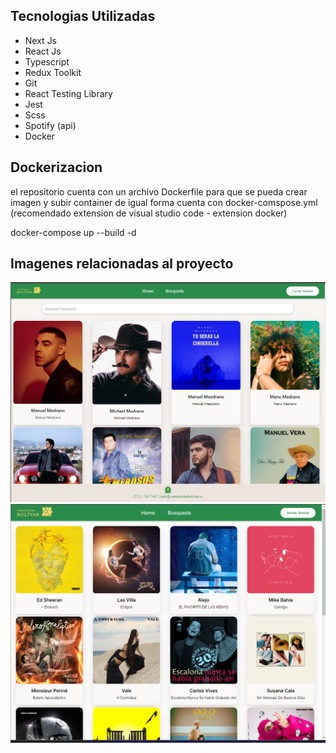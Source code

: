 ## Tecnologias Utilizadas

* Next Js
* React Js
* Typescript
* Redux Toolkit
* Git
* React Testing Library
* Jest
* Scss
* Spotify (api)
* Docker


## Dockerizacion

el repositorio cuenta con un archivo Dockerfile para que se pueda crear imagen y subir container
de igual forma cuenta con docker-comspose.yml (recomendado extension de visual studio code - extension docker)

docker-compose up --build -d

## Imagenes relacionadas al proyecto

<img src="./img_project/busqueda.png" />
<img src="./img_project/Captura de pantalla 2023-05-11 223556.png" />


